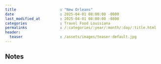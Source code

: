 ```yaml
---
title                    : "New Orleans"
date                     : 2025-04-01 08:00:00 -0800
last_modified_at         : 2025-04-01 08:00:00 -0800
categories               : Travel Food Louisiana
permalinks               : /:categories/:year/:month/:day/:title.html
header:
  teaser                 : /assets/images/teaser-default.jpg
---
```


## Notes